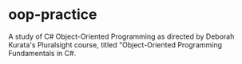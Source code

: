 # oop-practice
A study of C# Object-Oriented Programming as directed by Deborah Kurata's Pluralsight course, titled "Object-Oriented Programming Fundamentals in C#.
